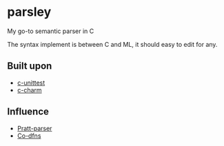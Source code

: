 # parsley
My go-to semantic parser in C

The syntax implement is between C and ML, it should easy to edit for any.

## Built upon

- [c-unittest](https://github.com/gmdods/c-unittest)
- [c-charm](https://github.com/gmdods/c-charm)

## Influence

- [Pratt-parser](https://en.wikipedia.org/wiki/Operator-precedence_parser)
- [Co-dfns](https://github.com/Co-dfns/Co-dfns)
